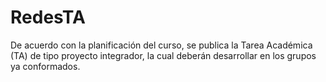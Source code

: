 # RedesTA
De acuerdo con la planificación del curso, se publica la Tarea Académica (TA) de tipo proyecto integrador, la cual deberán desarrollar en los grupos ya conformados.
